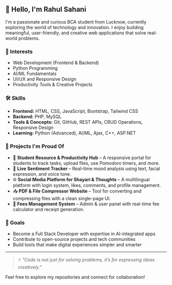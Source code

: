 ## 👋 Hello, I'm Rahul Sahani

I'm a passionate and curious BCA student from Lucknow, currently exploring the world of technology and innovation. I enjoy building meaningful, user-friendly, and creative web applications that solve real-world problems.

### 🚀 Interests
- Web Development (Frontend & Backend)
- Python Programming
- AI/ML Fundamentals
- UI/UX and Responsive Design
- Productivity Tools & Creative Projects

### 🛠️ Skills
- **Frontend:** HTML, CSS, JavaScript, Bootstrap, Tailwind CSS  
- **Backend:** PHP, MySQL  
- **Tools & Concepts:** Git, GitHub, REST APIs, CRUD Operations, Responsive Design  
- **Learning:** Python (Advanced), AI/ML, Ajax, C++, ASP.NET

### 💼 Projects I'm Proud Of
- 📝 **Student Resource & Productivity Hub** – A responsive portal for students to track tasks, upload files, use Pomodoro timers, and more.  
- 💬 **Live Sentiment Tracker** – Real-time mood analysis using text, facial expression, and voice tone.  
- 🌐 **Social Media Platform for Shayari & Thoughts** – A multilingual platform with login system, likes, comments, and profile management.  
- 📥 **PDF & File Compressor Website** – Tool for converting and compressing files with a clean single-page UI.  
- 💸 **Fees Management System** – Admin & user panel with real-time fee calculator and receipt generation.

### 🎯 Goals
- Become a Full Stack Developer with expertise in AI-integrated apps  
- Contribute to open-source projects and tech communities  
- Build tools that make digital experiences simpler and smarter  

---

> ⚡ *"Code is not just for solving problems, it’s for expressing ideas creatively."*  

Feel free to explore my repositories and connect for collaboration!
